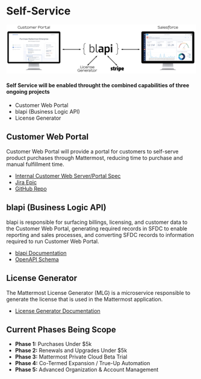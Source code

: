# Self-Service


![](https://github.com/mattermost/mattermost-handbook/blob/rbradleyhaas/.gitbook/assets/self-service.png)


#### Self Service will be enabled throught the combined capabilities of three ongoing projects
* Customer Web Portal
* blapi (Business Logic API)
* License Generator


## Customer Web Portal
Customer Web Portal will provide a portal for customers to self-serve product purchases through Mattermost, reducing time to purchase and manual fulfillment time. 
* [Internal Customer Web Server/Portal Spec](https://docs.google.com/document/d/1pa-pdY3bt-bUoENohbvf-LPV5c5GnFfsLkq8pQE2s00/edit?usp=sharing)
* [Jira Epic](https://mattermost.atlassian.net/browse/MM-22058)
* [GitHub Repo](https://github.com/mattermost/customer-web-server)


## blapi (Business Logic API)
blapi is responsible for surfacing billings, licensing, and customer data to the Customer Web Portal, generating required records in SFDC to enable reporting and sales processes, and converting SFDC records to information required to run Customer Web Portal.
* [blapi Documentation](https://docs.google.com/document/d/1Qj_NyQIVYOmOraNkSWUKpM_Cz9Oq9K1HKDz689M4gkA/edit?usp=sharing)
* [OpenAPI Schema](https://github.com/mattermost/blapi/blob/master/openapi.json)


## License Generator
The Mattermost License Generator (MLG) is a microservice responsible to generate the license that is used in the Mattermost application.
* [License Generator Documentation](https://docs.google.com/document/d/1GsAAQR9Cpmtj46PhSJNuHXpxRUzk4dWUyvvd6B4UT9M/edit?usp=sharing)


## Current Phases Being Scope
* **Phase 1:** Purchases Under $5k
* **Phase 2:** Renewals and Upgrades Under $5k
* **Phase 3:** Mattermost Private Cloud Beta Trial
* **Phase 4:** Co-Termed Expansion / True-Up Automation
* **Phase 5:** Advanced Organization & Account Management
